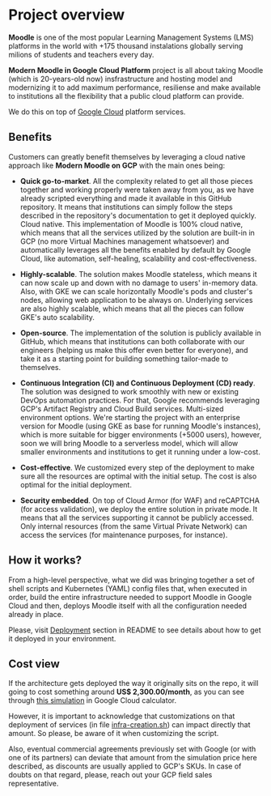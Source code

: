 # Project overview

**Moodle** is one of the most popular Learning Management Systems (LMS) platforms in the world with +175 thousand instalations globally serving milions of students and teachers every day.

**Modern Moodle in Google Cloud Platform** project is all about taking Moodle (which is 20-years-old now) insfrastructure and hosting model and modernizing it to add maximum performance, resiliense and make available to institutions all the flexibility that a public cloud platform can provide. 

We do this on top of [Google Cloud](https://cloud.google.com/) platform services.

## Benefits

Customers can greatly benefit themselves by leveraging a cloud native approach like **Modern Moodle on GCP** with the main ones being:

* **Quick go-to-market**. All the complexity related to get all those pieces together and working properly were taken away from you, as we have already scripted everything and made it available in this GitHub repository. It means that institutions can simply follow the steps described in the repository's documentation to get it deployed quickly.
Cloud native. This implementation of Moodle is 100% cloud native, which means that all the services utilized by the solution are built-in in GCP (no more Virtual Machines management whatsoever) and automatically leverages all the benefits enabled by default by Google Cloud, like automation, self-healing, scalability and cost-effectiveness.

* **Highly-scalable**. The solution makes Moodle stateless, which means it can now scale up and down with no damage to users' in-memory data. Also, with GKE we can scale horizontally Moodle's pods and cluster's nodes, allowing web application to be always on. Underlying services are also highly scalable, which means that all the pieces can follow GKE's auto scalability.
  
* **Open-source**. The implementation of the solution is publicly available in GitHub, which means that institutions can both collaborate with our engineers (helping us make this offer even better for everyone), and take it as a starting point for building something tailor-made to themselves.

* **Continuous Integration (CI) and Continuous Deployment (CD) ready**. The solution was designed to work smoothly with new or existing DevOps automation practices. For that, Google recommends leveraging GCP's Artifact Registry and Cloud Build services.
Multi-sized environment options. We're starting the project with an enterprise version for Moodle (using GKE as base for running Moodle's instances), which is more suitable for bigger environments (+5000 users), however, soon we will bring Moodle to a serverless model, which will allow smaller environments and institutions to get it running under a low-cost. 

* **Cost-effective**. We customized every step of the deployment to make sure all the resources are optimal with the initial setup. The cost is also optimal for the initial deployment.

* **Security embedded**. On top of Cloud Armor (for WAF) and reCAPTCHA (for access validation), we deploy the entire solution in private mode. It means that all the services supporting it cannot be publicly accessed. Only internal resources (from the same Virtual Private Network) can access the services  (for maintenance purposes, for instance).

## How it works?

From a high-level perspective, what we did was bringing together a set of shell scripts and Kubernetes (YAML) config files that, when executed in order, build the entire infrastructure needed to support Moodle in Google Cloud and then, deploys Moodle itself with all the configuration needed already in place.

Please, visit [Deployment](docs/deployment.md) section in README to see details about how to get it deployed in your environment.

## Cost view

If the architecture gets deployed the way it originally sits on the repo, it will going to cost something around **US$ 2,300.00/month**, as you can see through [this simulation](https://cloud.google.com/products/calculator/#id=35a411a3-30b8-4409-b3d8-f88a28b6e97e) in Google Cloud calculator.

However, it is important to acknowledge that customizations on that  deployment of services (in file [infra-creation.sh](~/../../0-infra/infra-creation.sh)) can impact directly that amount. So please, be aware of it when customizing the script.

Also, eventual commercial agreements previously set with Google (or with one of its partners) can deviate that amount from the simulation price here described, as discounts are usually applied to GCP's SKUs. In case of doubts on that regard, please, reach out your GCP field sales representative.
